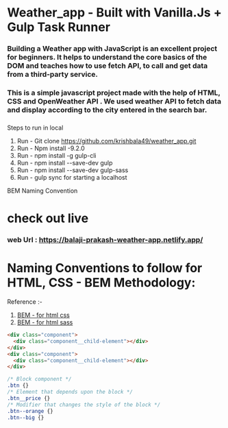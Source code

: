 # Weather_app - Built with Vanilla.Js + Gulp Task Runner

### Building a Weather app with JavaScript is an excellent project for beginners. It helps to understand the core basics of the DOM and teaches how to use fetch API, to call and get data from a third-party service.

### This is a simple javascript project made with the help of HTML, CSS and OpenWeather API . We used weather API to fetch data and display according to the city entered in the search bar.


### 

Steps to run in local 

1. Run - Git clone https://github.com/krishbala49/weather_app.git
2. Run - Npm install -9.2.0
3. Run - npm install -g gulp-cli
4. Run - npm install --save-dev gulp
5. Run - npm install --save-dev gulp-sass
6. Run - gulp sync for starting a localhost 



BEM Naming Convention



# check out live 
### web Url : https://balaji-prakash-weather-app.netlify.app/




# Naming Conventions to follow for HTML, CSS - BEM Methodology:

Reference :- 
1. [BEM - for html css](https://css-tricks.com/bem-101/)
2. [BEM - for html sass](https://css-tricks.com/using-sass-control-scope-bem-naming/)

```html
<div class="component">
  <div class="component__child-element"></div>
</div>
<div class="component">
  <div class="component__child-element"></div>
</div>
```

```css
/* Block component */
.btn {}
/* Element that depends upon the block */ 
.btn__price {}
/* Modifier that changes the style of the block */
.btn--orange {} 
.btn--big {}
```





